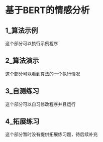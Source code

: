 # 基于BERT的情感分析

## 1_算法示例
这个部分可以执行示例程序

## 2_算法演示
这个部分可以看到算法的一个执行情况

## 3_自测练习
这个部分可以自习修改程序并且运行

## 4_拓展练习
这个部分暂时没有提供拓展练习题，待后续补充

